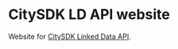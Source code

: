 # CitySDK LD API website

Website for [CitySDK Linked Data API](https://github.com/waagsociety/citysdk-ld).